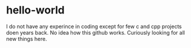 # hello-world
I do not have any experince in coding except for few c and cpp projects doen years back. No idea how this github works. Curiously looking for all new things here.
